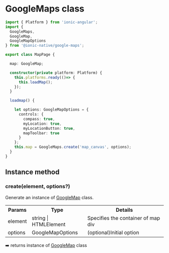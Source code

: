 # GoogleMaps class

```typescript
import { Platform } from 'ionic-angular';
import {
  GoogleMaps,
  GoogleMap,
  GoogleMapOptions
} from '@ionic-native/google-maps';

export class MapPage {

  map: GoogleMap;

  constructor(private platform: Platform) {
    this.platforms.ready(()=> {
      this.loadMap();
    });
  }

  loadmap() {

    let options: GoogleMapOptions = {
      controls: {
        compass: true,
        myLocation: true,
        myLocationButton: true,
        mapToolbar: true
      }
    };
    this.map = GoogleMaps.create('map_canvas', options);
  }
}
```


## Instance method

### create(element, options?)

Generate an instance of [GoogleMap](../googlemap/README.md) class.

<table>
<tr>
  <th>Params</th>
  <th>Type</th>
  <th>Details</th>
</tr>
<tr>
  <td>element</td>
  <td>string | HTMLElement</td>
  <td>Specifies the container of map div</td>
</tr>
<tr>
  <td>options</td>
  <td>GoogleMapOptions</td>
  <td>(optional)Initial option</td>
</tr>
</table>

:arrow_right: returns instance of [GoogleMap](../googlemap/README.md) class
